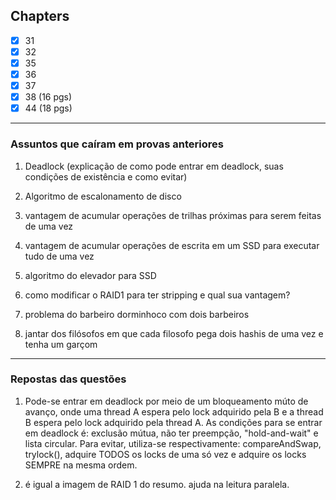 ## Chapters

- [x] 31
- [x] 32
- [x] 35
- [x] 36
- [x] 37
- [x] 38 (16 pgs)
- [x] 44 (18 pgs)

---

### Assuntos que caíram em provas anteriores

1. Deadlock (explicação de como pode entrar em deadlock, suas condições de existência e como evitar)

2. Algoritmo de escalonamento de disco

3. vantagem de acumular operações de trilhas próximas para serem feitas de uma vez

4. vantagem de acumular operações de escrita em um SSD para executar tudo de uma vez

5. algoritmo do elevador para SSD 

6. como modificar o RAID1 para ter stripping e qual sua vantagem?

7. problema do barbeiro dorminhoco com dois barbeiros

8. jantar dos filósofos em que cada filosofo pega dois hashis de uma vez e tenha um garçom

----

### Repostas das questões

1. Pode-se entrar em deadlock por meio de um bloqueamento múto de avanço, onde uma thread A espera pelo lock adquirido pela B e a thread B espera pelo lock adquirido pela thread A.
    As condições para se entrar em deadlock é: exclusão mútua, não ter preempção, "hold-and-wait" e lista circular.
    Para evitar, utiliza-se respectivamente: compareAndSwap, trylock(), adquire TODOS os locks de uma só vez e adquire os locks SEMPRE na mesma ordem.

6. é igual a imagem de RAID 1 do resumo. ajuda na leitura paralela.

